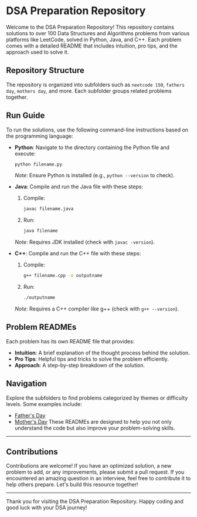 # DSA Preparation Repository

Welcome to the DSA Preparation Repository! This repository contains solutions to over 100 Data Structures and Algorithms problems from various platforms like LeetCode, solved in Python, Java, and C++. Each problem comes with a detailed README that includes intuition, pro tips, and the approach used to solve it.

## Repository Structure

The repository is organized into subfolders such as `neetcode 150`, `fathers day`, `mothers day`, and more. Each subfolder groups related problems together.

## Run Guide

To run the solutions, use the following command-line instructions based on the programming language:

- **Python**:
  Navigate to the directory containing the Python file and execute:
  ```sh
  python filename.py
  ```
  *Note*: Ensure Python is installed (e.g., `python --version` to check).

- **Java**:
  Compile and run the Java file with these steps:
  1. Compile:
     ```sh
     javac filename.java
     ```
  2. Run:
     ```sh
     java filename
     ```
  *Note*: Requires JDK installed (check with `javac -version`).

- **C++**:
  Compile and run the C++ file with these steps:
  1. Compile:
     ```sh
     g++ filename.cpp -o outputname
     ```
  2. Run:
     ```sh
     ./outputname
     ```
  *Note*: Requires a C++ compiler like g++ (check with `g++ --version`).

## Problem READMEs

Each problem has its own README file that provides:

- **Intuition**: A brief explanation of the thought process behind the solution.
- **Pro Tips**: Helpful tips and tricks to solve the problem efficiently.
- **Approach**: A step-by-step breakdown of the solution.

## Navigation

Explore the subfolders to find problems categorized by themes or difficulty levels. Some examples include:

- [Father's Day](./fathersDay)
- [Mother's Day](./mothersDay)
These READMEs are designed to help you not only understand the code but also improve your problem-solving skills.

---

## Contributions

Contributions are welcome! If you have an optimized solution, a new problem to add, or any improvements, please submit a pull request. If you encountered an amazing question in an interview, feel free to contribute it to help others prepare. Let's build this resource together!

---

Thank you for visiting the DSA Preparation Repository. Happy coding and good luck with your DSA journey!

